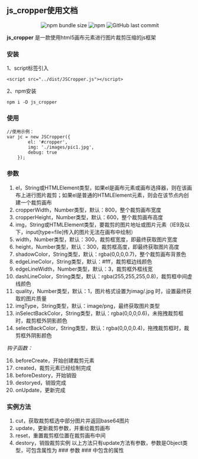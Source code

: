 
## js_cropper使用文档 ##
<p align='center'>
<img alt="npm bundle size" src="https://img.shields.io/bundlephobia/min/vue-tap-directive.svg">
<img alt="npm" src="https://img.shields.io/npm/v/vue-tap-directive.svg">
<img alt="GitHub last commit" src="https://img.shields.io/github/last-commit/linlinyang/vueTap.svg">
</p>

**js_cropper** 是一款使用html5画布元素进行图片裁剪压缩的js框架

### 安装 ###
1、script标签引入

```
<script src="../dist/JSCropper.js"></script>
```
2、npm安装

```
npm i -D js_cropper
```

### 使用 ###

```
//使用示例：
var jc = new JSCropper({
		el: '#cropper',
		img: './images/pic1.jpg',
		debug: true
	});
```

### 参数 ###
 1. el，String或HTMLElement类型，如果el是画布元素或画布选择器，则在该画布上进行图片裁剪；如果el是普通的HTMLElement元素，则会在该节点内创建一个裁剪画布
 2.  cropperWidth，Number类型，默认：800，整个裁剪画布宽度
 3. cropperHeight，Number类型，默认：600，整个裁剪画布高度
 4. img，String或HTMLElement类型，要裁剪的图片地址或图片元素（IE9及以下，input[type=file]传入的图片无法在画布中绘制）
 5. width，Number类型，默认：300，裁剪框宽度，即最终获取图片宽度
 6. height，Number类型，默认：300，裁剪框高度，即最终获取图片高度
 7. shadowColor，String类型，默认：rgba(0,0,0,0.7)，整个裁剪画布背景色
 8. edgeLineColor，String类型，默认：#fff，裁剪框边线颜色
 9. edgeLineWidth，Number类型，默认：3，裁剪框外框线宽
 10. dashLineColor，String类型，默认：rgba(255,255,255,0.8)，裁剪框中间虚线颜色
 11. quality，Number类型，默认：1，图片格式设置为imag/.jpg 时，设置最终获取的图片质量
 12. imgType，String类型，默认：image/png，最终获取图片类型
 13. inSelectBackColor，String类型，默认：rgba(0,0,0,0.6)，未拖拽裁剪框时，裁剪框外阴影颜色
 14. selectBackColor，String类型，默认：rgba(0,0,0,0.4)，拖拽裁剪框时，裁剪框外阴影颜色
 
  *钩子函数：*
 
 16. beforeCreate，开始创建裁剪元素
 17. created，裁剪元素已经绘制完成
 18. beforeDestory，开始销毁
 19. destoryed，销毁完成
 20. onUpdate，更新完成

### 实例方法 ###

 1. cut，获取裁剪框选中部分图片并返回base64图片
 2. update，更新裁剪参数，并重绘裁剪画布
 3. reset，重置裁剪框位置在裁剪画布中间
 4. destory，销毁裁剪实例
 以上方法只有update方法有参数，参数是Object类型，可包含属性为 ### 参数 ### 中包含的属性